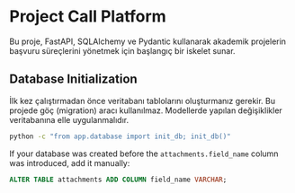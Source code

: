 # Project Call Platform

Bu proje, FastAPI, SQLAlchemy ve Pydantic kullanarak akademik projelerin başvuru
süreçlerini yönetmek için başlangıç bir iskelet sunar.

## Database Initialization

İlk kez çalıştırmadan önce veritabanı tablolarını oluşturmanız gerekir. Bu
projede göç (migration) aracı kullanılmaz. Modellerde yapılan değişiklikler
veritabanına elle uygulanmalıdır.

```bash
python -c "from app.database import init_db; init_db()"
```

If your database was created before the `attachments.field_name` column was
introduced, add it manually:

```sql
ALTER TABLE attachments ADD COLUMN field_name VARCHAR;
```

